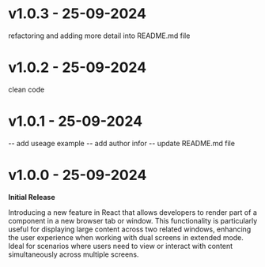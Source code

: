 # v1.0.3 - 25-09-2024
refactoring and adding more detail into README.md file 

# v1.0.2 - 25-09-2024
clean code 

# v1.0.1 - 25-09-2024

-- add useage example
-- add author infor
-- update README.md file

# v1.0.0 - 25-09-2024

**Initial Release**

Introducing a new feature in React that allows developers to render part of a component in a new browser tab or window. This functionality is particularly useful for displaying large content across two related windows, enhancing the user experience when working with dual screens in extended mode. Ideal for scenarios where users need to view or interact with content simultaneously across multiple screens.

